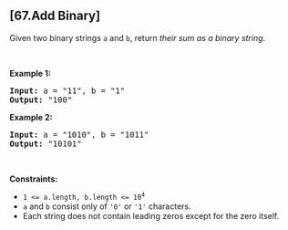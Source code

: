 ## [67.Add Binary]
<p>Given two binary strings <code>a</code> and <code>b</code>, return <em>their sum as a binary string</em>.</p>

<p>&nbsp;</p>
<p><strong class="example">Example 1:</strong></p>
<pre><strong>Input:</strong> a = "11", b = "1"
<strong>Output:</strong> "100"
</pre><p><strong class="example">Example 2:</strong></p>
<pre><strong>Input:</strong> a = "1010", b = "1011"
<strong>Output:</strong> "10101"
</pre>
<p>&nbsp;</p>
<p><strong>Constraints:</strong></p>

<ul>
	<li><code>1 &lt;= a.length, b.length &lt;= 10<sup>4</sup></code></li>
	<li><code>a</code> and <code>b</code> consist&nbsp;only of <code>&#39;0&#39;</code> or <code>&#39;1&#39;</code> characters.</li>
	<li>Each string does not contain leading zeros except for the zero itself.</li>
</ul>
